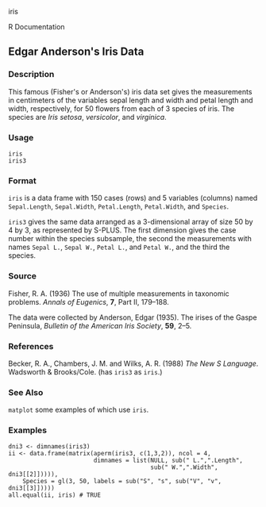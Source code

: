 iris

R Documentation

## Edgar Anderson's Iris Data

### Description

This famous (Fisher's or Anderson's) iris data set gives the measurements in
centimeters of the variables sepal length and width and petal length and
width, respectively, for 50 flowers from each of 3 species of iris. The
species are _Iris setosa_, _versicolor_, and _virginica_.

### Usage

    
    iris
    iris3

### Format

`iris` is a data frame with 150 cases (rows) and 5 variables (columns) named
`Sepal.Length`, `Sepal.Width`, `Petal.Length`, `Petal.Width`, and `Species`.

`iris3` gives the same data arranged as a 3-dimensional array of size 50 by 4
by 3, as represented by S-PLUS. The first dimension gives the case number
within the species subsample, the second the measurements with names `Sepal
L.`, `Sepal W.`, `Petal L.`, and `Petal W.`, and the third the species.

### Source

Fisher, R. A. (1936) The use of multiple measurements in taxonomic problems.
_Annals of Eugenics_, **7**, Part II, 179–188.

The data were collected by Anderson, Edgar (1935). The irises of the Gaspe
Peninsula, _Bulletin of the American Iris Society_, **59**, 2–5.

### References

Becker, R. A., Chambers, J. M. and Wilks, A. R. (1988) _The New S Language_.
Wadsworth & Brooks/Cole. (has `iris3` as `iris`.)

### See Also

`matplot` some examples of which use `iris`.

### Examples

    
    dni3 <- dimnames(iris3)
    ii <- data.frame(matrix(aperm(iris3, c(1,3,2)), ncol = 4,
                            dimnames = list(NULL, sub(" L.",".Length",
                                            sub(" W.",".Width", dni3[[2]])))),
        Species = gl(3, 50, labels = sub("S", "s", sub("V", "v", dni3[[3]]))))
    all.equal(ii, iris) # TRUE

